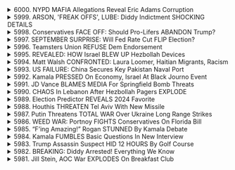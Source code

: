 <details>
<summary>6000. NYPD MAFIA Allegations Reveal Eric Adams Corruption</summary><br>

<a href="https://www.youtube.com/watch?v=UyU8vJWJ84A" target="_blank">
    <img src="https://img.youtube.com/vi/UyU8vJWJ84A/maxresdefault.jpg" 
        alt="[Youtube]" width="200">
</a>

# NYPD MAFIA Allegations Reveal Eric Adams Corruption


</details>

<details>
<summary>5999. ARSON, 'FREAK OFFS', LUBE: Diddy Indictment SHOCKING DETAILS</summary><br>

<a href="https://www.youtube.com/watch?v=FogosXDpu3c" target="_blank">
    <img src="https://img.youtube.com/vi/FogosXDpu3c/maxresdefault.jpg" 
        alt="[Youtube]" width="200">
</a>

# ARSON, 'FREAK OFFS', LUBE: Diddy Indictment SHOCKING DETAILS


</details>

<details>
<summary>5998. Conservatives FACE OFF: Should Pro-Lifers ABANDON Trump?</summary><br>

<a href="https://www.youtube.com/watch?v=DY2gAJCuKP8" target="_blank">
    <img src="https://img.youtube.com/vi/DY2gAJCuKP8/maxresdefault.jpg" 
        alt="[Youtube]" width="200">
</a>

# Conservatives FACE OFF: Should Pro-Lifers ABANDON Trump?


</details>

<details>
<summary>5997. SEPTEMBER SURPRISE: Will Fed Rate Cut FLIP Election?</summary><br>

<a href="https://www.youtube.com/watch?v=ulY65yw7JL4" target="_blank">
    <img src="https://img.youtube.com/vi/ulY65yw7JL4/maxresdefault.jpg" 
        alt="[Youtube]" width="200">
</a>

# SEPTEMBER SURPRISE: Will Fed Rate Cut FLIP Election?


</details>

<details>
<summary>5996. Teamsters Union REFUSE Dem Endorsement</summary><br>

<a href="https://www.youtube.com/watch?v=oSRiqiIJK18" target="_blank">
    <img src="https://img.youtube.com/vi/oSRiqiIJK18/maxresdefault.jpg" 
        alt="[Youtube]" width="200">
</a>

# Teamsters Union REFUSE Dem Endorsement


</details>

<details>
<summary>5995. REVEALED: HOW Israel BLEW UP Hezbollah Devices</summary><br>

<a href="https://www.youtube.com/watch?v=GduWSzQFi6Q" target="_blank">
    <img src="https://img.youtube.com/vi/GduWSzQFi6Q/maxresdefault.jpg" 
        alt="[Youtube]" width="200">
</a>

# REVEALED: HOW Israel BLEW UP Hezbollah Devices


</details>

<details>
<summary>5994. Matt Walsh CONFRONTED: Laura Loomer, Haitian Migrants, Racism</summary><br>

<a href="https://www.youtube.com/watch?v=tUEhx6QD-0w" target="_blank">
    <img src="https://img.youtube.com/vi/tUEhx6QD-0w/maxresdefault.jpg" 
        alt="[Youtube]" width="200">
</a>

# Matt Walsh CONFRONTED: Laura Loomer, Haitian Migrants, Racism


</details>

<details>
<summary>5993. US FAILURE: China Secures Key Pakistan Naval Port</summary><br>

<a href="https://www.youtube.com/watch?v=xV1yBeo-oPU" target="_blank">
    <img src="https://img.youtube.com/vi/xV1yBeo-oPU/maxresdefault.jpg" 
        alt="[Youtube]" width="200">
</a>

# US FAILURE: China Secures Key Pakistan Naval Port


</details>

<details>
<summary>5992. Kamala PRESSED On Economy, Israel At Black Journo Event</summary><br>

<a href="https://www.youtube.com/watch?v=Cy-lv58delY" target="_blank">
    <img src="https://img.youtube.com/vi/Cy-lv58delY/maxresdefault.jpg" 
        alt="[Youtube]" width="200">
</a>

# Kamala PRESSED On Economy, Israel At Black Journo Event


</details>

<details>
<summary>5991. JD Vance BLAMES MEDIA For Springfield Bomb Threats</summary><br>

<a href="https://www.youtube.com/watch?v=4Zdq_TeNxGU" target="_blank">
    <img src="https://img.youtube.com/vi/4Zdq_TeNxGU/maxresdefault.jpg" 
        alt="[Youtube]" width="200">
</a>

# JD Vance BLAMES MEDIA For Springfield Bomb Threats


</details>

<details>
<summary>5990. CHAOS In Lebanon After Hezbollah Pagers EXPLODE</summary><br>

<a href="https://www.youtube.com/watch?v=Urx0r-kS77Q" target="_blank">
    <img src="https://img.youtube.com/vi/Urx0r-kS77Q/maxresdefault.jpg" 
        alt="[Youtube]" width="200">
</a>

# CHAOS In Lebanon After Hezbollah Pagers EXPLODE


</details>

<details>
<summary>5989. Election Predictor REVEALS 2024 Favorite</summary><br>

<a href="https://www.youtube.com/watch?v=adOmutDMB8o" target="_blank">
    <img src="https://img.youtube.com/vi/adOmutDMB8o/maxresdefault.jpg" 
        alt="[Youtube]" width="200">
</a>

# Election Predictor REVEALS 2024 Favorite


</details>

<details>
<summary>5988. Houthis THREATEN Tel Aviv With New Missile</summary><br>

<a href="https://www.youtube.com/watch?v=YScW-oeD6iY" target="_blank">
    <img src="https://img.youtube.com/vi/YScW-oeD6iY/maxresdefault.jpg" 
        alt="[Youtube]" width="200">
</a>

# Houthis THREATEN Tel Aviv With New Missile


</details>

<details>
<summary>5987. Putin Threatens TOTAL WAR Over Ukraine Long Range Strikes</summary><br>

<a href="https://www.youtube.com/watch?v=mp1ponQi01s" target="_blank">
    <img src="https://img.youtube.com/vi/mp1ponQi01s/maxresdefault.jpg" 
        alt="[Youtube]" width="200">
</a>

# Putin Threatens TOTAL WAR Over Ukraine Long Range Strikes


</details>

<details>
<summary>5986. WEED WAR: Portnoy FIGHTS Conservatives On Florida Bill</summary><br>

<a href="https://www.youtube.com/watch?v=ev75HOQ_sc8" target="_blank">
    <img src="https://img.youtube.com/vi/ev75HOQ_sc8/maxresdefault.jpg" 
        alt="[Youtube]" width="200">
</a>

# WEED WAR: Portnoy FIGHTS Conservatives On Florida Bill


</details>

<details>
<summary>5985. “F’ing Amazing!” Rogan STUNNED By Kamala Debate</summary><br>

<a href="https://www.youtube.com/watch?v=fNl2X-ydvFE" target="_blank">
    <img src="https://img.youtube.com/vi/fNl2X-ydvFE/maxresdefault.jpg" 
        alt="[Youtube]" width="200">
</a>

# “F’ing Amazing!” Rogan STUNNED By Kamala Debate


</details>

<details>
<summary>5984. Kamala FUMBLES Basic Questions In New Interview</summary><br>

<a href="https://www.youtube.com/watch?v=7dFDZK24PPk" target="_blank">
    <img src="https://img.youtube.com/vi/7dFDZK24PPk/maxresdefault.jpg" 
        alt="[Youtube]" width="200">
</a>

# Kamala FUMBLES Basic Questions In New Interview


</details>

<details>
<summary>5983. Trump Assassin Suspect HID 12 HOURS By Golf Course</summary><br>

<a href="https://www.youtube.com/watch?v=saa-9YFrL2g" target="_blank">
    <img src="https://img.youtube.com/vi/saa-9YFrL2g/maxresdefault.jpg" 
        alt="[Youtube]" width="200">
</a>

# Trump Assassin Suspect HID 12 HOURS By Golf Course


</details>

<details>
<summary>5982. BREAKING: Diddy Arrested! Everything We Know</summary><br>

<a href="https://www.youtube.com/watch?v=ax9pSkV-5Qg" target="_blank">
    <img src="https://img.youtube.com/vi/ax9pSkV-5Qg/maxresdefault.jpg" 
        alt="[Youtube]" width="200">
</a>

# BREAKING: Diddy Arrested! Everything We Know


</details>

<details>
<summary>5981. Jill Stein, AOC War EXPLODES On Breakfast Club</summary><br>

<a href="https://www.youtube.com/watch?v=zaiTlO2FMUc" target="_blank">
    <img src="https://img.youtube.com/vi/zaiTlO2FMUc/maxresdefault.jpg" 
        alt="[Youtube]" width="200">
</a>

# Jill Stein, AOC War EXPLODES On Breakfast Club


</details>

